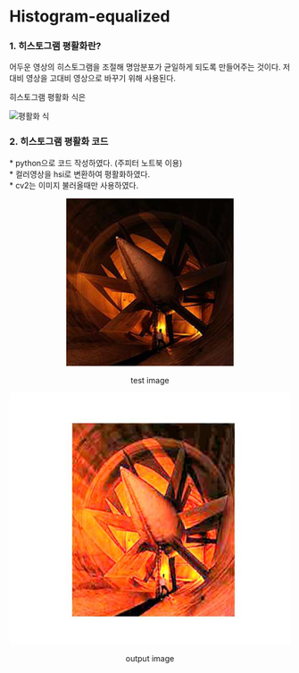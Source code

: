 # Histogram-equalized

<h3>1. 히스토그램 평활화란?</h3>
어두운 영상의 히스토그램을 조절해 명암분포가 균일하게 되도록 만들어주는 것이다.
저대비 영상을 고대비 영상으로 바꾸기 위해 사용된다.

히스토그램 평활화 식은 

![평활화 식](https://user-images.githubusercontent.com/89963228/228205415-3fee933e-014e-436a-a1ac-aed529ad58b5.PNG)




<h3>2. 히스토그램 평활화 코드</h3>
* python으로 코드 작성하였다. (주피터 노트북 이용)</br>
* 컬러영상을 hsi로 변환하여 평활화하였다.</br>
* cv2는 이미지 불러올때만 사용하였다.</br>

<p align="center"><img src="/test_image.jpg" width="300" height="300"/></center> </p>

<p align="center">test image</p>

<p align="center"><img src="/output_image.jpg" width="550" height="450"/></p>
<p align="center">output image</p>
